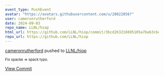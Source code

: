```yaml
---
event_type: PushEvent
avatar: "https://avatars.githubusercontent.com/u/28022856?"
user: cameronrutherford
date: 2024-09-03
repo_name: LLNL/hiop
html_url: https://github.com/LLNL/hiop/commit/3bcd263216695105a7bab3cb41c075cd5d0bb315
repo_url: https://github.com/LLNL/hiop
---
```


<a href='https://github.com/cameronrutherford' target='_blank'>cameronrutherford</a> pushed to <a href='https://github.com/LLNL/hiop' target='_blank'>LLNL/hiop</a>

<small>Fix spacke => spack typo.</small>

<a href='https://github.com/LLNL/hiop/commit/3bcd263216695105a7bab3cb41c075cd5d0bb315' target='_blank'>View Commit</a>